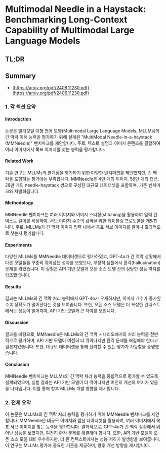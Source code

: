 # Multimodal Needle in a Haystack: Benchmarking Long-Context Capability of Multimodal Large Language Models
## TL;DR
## Summary
- [https://arxiv.org/pdf/2406.11230.pdf](https://arxiv.org/pdf/2406.11230.pdf)

### 1. 각 섹션 요약

#### Introduction
논문은 멀티모달 대형 언어 모델(Multimodal Large Language Models, MLLMs)의 긴 맥락 이해 능력을 평가하기 위해 설계된 "MultiModal Needle-in-a-haystack (MMNeedle)" 벤치마크를 제안합니다. 주로, 텍스트 설명과 이미지 콘텐츠를 결합하여 여러 이미지에서 목표 이미지를 찾는 능력을 평가합니다.

#### Related Work
기존 연구는 MLLMs의 한계점을 평가하기 위한 다양한 벤치마크를 제안했지만, 긴 맥락을 포함하는 평가에는 부족합니다. MMNeedle은 4만 개의 이미지, 56만 개의 캡션, 28만 개의 needle-haystack 쌍으로 구성된 대규모 데이터셋을 포함하며, 기존 벤치마크와 차별화됩니다.

#### Methodology
MMNeedle 벤치마크는 여러 이미지와 이미지 스티칭(stitching)을 활용하여 입력 컨텍스트 길이를 확장하며, 서브 이미지 수준의 검색을 위한 레이블링 프로토콜을 개발합니다. 주로, MLLMs가 긴 맥락 이미지 입력 내에서 목표 서브 이미지를 얼마나 효과적으로 찾는지 평가합니다.

#### Experiments
다양한 MLLMs를 MMNeedle 데이터셋으로 평가하였고, GPT-4o가 긴 맥락 상황에서 다른 모델들을 꾸준히 뛰어넘는 성과를 보였으나, 부정적 샘플에서 환각(hallucination) 문제를 겪었습니다. 이 실험은 API 기반 모델과 오픈 소스 모델 간의 상당한 성능 격차를 강조했습니다.

#### Results
결과는 MLLMs의 긴 맥락 처리 능력에서 GPT-4o가 우세하지만, 이미지 개수가 증가할수록 정확도가 떨어진다는 것을 보여줍니다. 또한, 오픈 소스 모델은 더 복잡한 컨텍스트에서는 성능이 떨어지며, API 기반 모델과 큰 차이를 보입니다.

#### Discussion
결과를 바탕으로, MMNeedle은 MLLMs의 긴 맥락 시나리오에서의 처리 능력을 전반적으로 평가하며, API 기반 모델이 여전히 더 뛰어나지만 환각 문제를 해결해야 한다고 결론지었습니다. 또한, 대규모 데이터셋을 통해 신뢰할 수 있는 평가가 가능함을 증명했습니다.

#### Conclusion
MMNeedle 벤치마크는 MLLMs의 긴 맥락 처리 능력을 종합적으로 평가할 수 있도록 설계되었으며, 실험 결과는 API 기반 모델이 더 뛰어나지만 여전히 개선의 여지가 있음을 나타냅니다. 이를 통해 향후 MLLMs 개발 방향을 제시합니다.

### 2. 전체 요약
이 논문은 MLLMs의 긴 맥락 처리 능력을 평가하기 위해 MMNeedle 벤치마크를 제안합니다. MMNeedle은 대규모 이미지와 캡션 데이터셋을 활용하여, 여러 이미지에서 목표 서브 이미지를 찾는 능력을 평가합니다. 결과적으로, GPT-4o가 긴 맥락 상황에서 뛰어난 성능을 보였지만, 여전히 환각 문제를 해결해야 합니다. 또한, API 기반 모델이 오픈 소스 모델 대비 우수하지만, 더 큰 컨텍스트에서는 성능 저하가 발생함을 보여줍니다. 이 연구는 MLLMs 평가에 중요한 기준을 제공하며, 향후 개선 방향을 제시합니다.